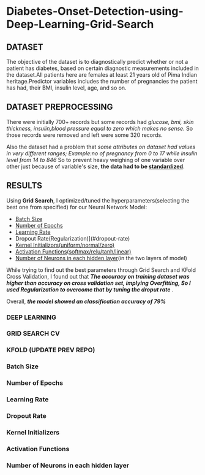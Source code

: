 # Diabetes-Onset-Detection-using-Deep-Learning-Grid-Search

## DATASET
The objective of the dataset is to diagnostically predict whether or not a patient has diabetes, based on certain diagnostic measurements included in the dataset.All patients here are females at least 21 years old of Pima Indian heritage.Predictor variables includes the number of pregnancies the patient has had, their BMI, insulin level, age, and so on.

## DATASET PREPROCESSING
There were initially 700+ records but some records had _glucose, bmi, skin thickness, insulin,blood pressure equal to zero which makes no sense._ So those records were removed and left were some 320 records.

Also the dataset had a problem that _some attributes on dataset had values in very different ranges; Example:no of pregnancy from 0 to 17 while insulin level from 14 to 846_ So to prevent heavy weighing of one variable over other just because of variable's size, **the data had to be [standardized](https://medium.com/@rrfd/standardize-or-normalize-examples-in-python-e3f174b65dfc)**.

## RESULTS
Using **Grid Search**, I optimized/tuned the hyperparameters(selecting the best one from specified) for our Neural Network Model:

- [Batch Size](#batch-size)
- [Number of Epochs](#number-of-epochs)
- [Learning Rate](#learning-rate)
- Dropout Rate(Regularization)](#dropout-rate)
- [Kernel Initializors(uniform/normal/zero)](#kernel-initializors)
- [Activation Functions(softmax/relu/tanh/linear)](#activation-functions)
- [Number of Neurons in each hidden layer](#number-of-neurons-in-each-hidden-layer)(in the two layers of model)

While trying to find out the best parameters through Grid Search and KFold Cross Validation, I found out that ***The accuracy on training dataset was higher than accuracy on cross validation set, implying Overfitting, So I used Regularization to overcome that by tuning the droput rate*** . 

Overall, ***the model showed an classification accuracy of 79%***

### DEEP LEARNING
### GRID SEARCH CV
### KFOLD (UPDATE PREV REPO)

### Batch Size
### Number of Epochs
### Learning Rate
### Dropout Rate
### Kernel Initializers
### Activation Functions
### Number of Neurons in each hidden layer
